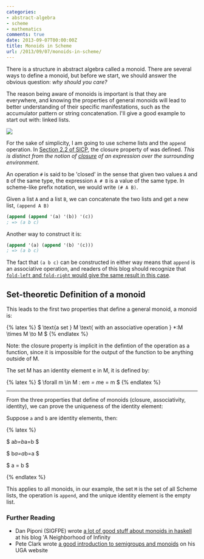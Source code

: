 ```yaml
---
categories:
- abstract-algebra
- scheme
- mathematics
comments: true
date: 2013-09-07T00:00:00Z
title: Monoids in Scheme
url: /2013/09/07/monoids-in-scheme/
---
```


There is a structure in abstract algebra called a monoid. There are several ways to define a monoid, but before we start, we should answer the obvious question: *why should you care?*

The reason being aware of monoids is important is that they are everywhere, and knowing the properties of general monoids will lead to better understanding of their specific manifestations, such as the accumulator pattern or string concatenation. I'll give a good example to start out with: linked lists.

<img src="/images/blogimg/list.png">

For the sake of simplicity, I am going to use scheme lists and the `append` operation. In [Section 2.2 of SICP](https://mitpress.mit.edu/sicp/full-text/sicp/book/node32.html), the closure property of was defined. _This is distinct from the notion of [closure](http://stackoverflow.com/a/36639/46871) of an expression over the surrounding environment_.

An operation `#` is said to be 'closed' in the sense that given two values `A` and `B` of the same type, the expression `A # B` is a value of the same type. In scheme-like prefix notation, we would write `(# A B)`.

Given a list `A` and a list `B`, we can concatenate the two lists and get a new list, `(append A B)`

``` scheme
(append (append '(a) '(b)) '(c))
; => (a b c)
```

Another way to construct it is:
``` scheme
(append '(a) (append '(b) '(c)))
; => (a b c)
```

The fact that `(a b c)` can be constructed in either way means that `append` is an associative operation, and readers of this blog should recognize that [`fold-left` and `fold-right` would give the same result in this case](/blog/2013/09/02/quasiquoting-in-scheme-to-study-a-computation/).

## Set-theoretic Definition of a monoid
This leads to the first two properties that define a general monoid, a monoid is:


{% latex %}
$ \text{a set } M \text{ with an associative operation } *:M \times M \to M $ 
{% endlatex %}

Note: the closure property is implicit in the defintion of the operation as a function, since it is impossible for the output of the function to be anything outside of M.

The set M has an identity element e in M, it is defined by:

{% latex %}
$ \forall m \in M : e*m = m*e = m $
{% endlatex %}

<hr>

From the three properties that define of monoids (closure, associativity, identity), we can prove the uniqueness of the identity element:

Suppose `a` and `b` are identity elements, then:

{% latex %}

$ a*b=b*a=b $

$ b*a=a*b=a $

$ a = b $

{% endlatex %}

This applies to all monoids, in our example, the set `M` is the set of all Scheme lists, the operation is `append`, and the unique identity element is the empty list.

### Further Reading
 - Dan Piponi (SIGFPE) wrote [a lot of good stuff about monoids in haskell](http://blog.sigfpe.com/2009/01/haskell-monoids-and-their-uses.html) at his blog 'A Neighborhood of Infinity
 - Pete Clark wrote [a good introduction to semigroups and monoids](http://math.uga.edu/~pete/semigroup.pdf) on his UGA website
